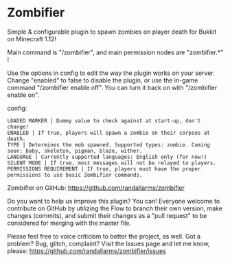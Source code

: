 # Zombifier

Simple & configurable plugin to spawn zombies on player death for Bukkit on Minecraft 1.12!

Main command is "/zombifier", and main permission nodes are "zombifier.*" !

Use the options in config to edit the way the plugin works on your server. Change "enabled" to false to disable the plugin, or use the in-game command "/zombifier enable off". You can turn it back on with "/zombifier enable on".

config:

    LOADED MARKER | Dummy value to check against at start-up, don't change!
    ENABLED | If true, players will spawn a zombie on their corpses at death.
    TYPE | Determines the mob spawned. Supported types: zombie. Coming soon: baby, skeleton, pigman, blaze, wither.
    LANGUAGE | Currently supported languages: English only (for now!)
    SILENT MODE | If true, most messages will not be relayed to players.
    PERMISSIONS REQUIREMENT | If true, players must have the proper permissions to use basic Zombifier commands.

Zombifier on GitHub: https://github.com/randallarms/zombifier

Do you want to help us improve this plugin? You can! Everyone welcome to contribute on GitHub by utilizing the Flow to branch their own version, make changes (commits), and submit their changes as a "pull request" to be considered for merging with the master file.

Please feel free to voice criticism to better the project, as well. Got a problem? Bug, glitch, complaint? Visit the Issues page and let me know, please: https://github.com/randallarms/zombifier/issues
